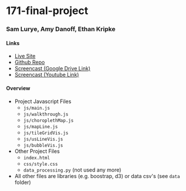 # 171-final-project
### Sam Lurye, Amy Danoff, Ethan Kripke

#### Links
* [Live Site](https://ethankripke.com/171-final-project/)
* [Github Repo](https://github.com/ezkripke/171-final-project)
* [Screencast (Google Drive Link)](https://drive.google.com/file/d/19MjQrt2WAcHMlzKAWgnrkatzxLzhdH7p/view?usp=sharing)
* [Screencast (Youtube Link)](https://youtu.be/sfME6I0LjW4)

#### Overview
* Project Javascript Files
    * `js/main.js`
    * `js/walkthrough.js`
    * `js/choroplethMap.js`
    * `js/mapLine.js`
    * `js/tileGridVis.js`
    * `js/usLineVis.js`
    * `js/bubbleVis.js`
* Other Project Files
    * `index.html`
    * `css/style.css`
    * `data_processing.py` (not used any more)
* All other files are libraries (e.g. boostrap, d3) or data csv's (see `data` folder)
    
    
